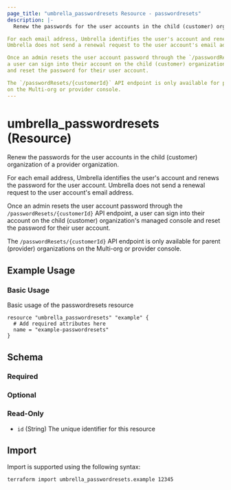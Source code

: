 ```yaml
---
page_title: "umbrella_passwordresets Resource - passwordresets"
description: |-
  Renew the passwords for the user accounts in the child (customer) organization of a provider organization.

For each email address, Umbrella identifies the user's account and renews the password for the user account.
Umbrella does not send a renewal request to the user account's email address.

Once an admin resets the user account password through the `/passwordResets/{customerId}` API endpoint,
a user can sign into their account on the child (customer) organization's managed console
and reset the password for their user account.

The `/passwordResets/{customerId}` API endpoint is only available for parent (provider) organizations
on the Multi-org or provider console.
---
```


# umbrella_passwordresets (Resource)

Renew the passwords for the user accounts in the child (customer) organization of a provider organization.

For each email address, Umbrella identifies the user's account and renews the password for the user account.
Umbrella does not send a renewal request to the user account's email address.

Once an admin resets the user account password through the `/passwordResets/{customerId}` API endpoint,
a user can sign into their account on the child (customer) organization's managed console
and reset the password for their user account.

The `/passwordResets/{customerId}` API endpoint is only available for parent (provider) organizations
on the Multi-org or provider console.

## Example Usage


### Basic Usage

Basic usage of the passwordresets resource

```hcl
resource "umbrella_passwordresets" "example" {
  # Add required attributes here
  name = "example-passwordresets"
}
```



## Schema

### Required



### Optional



### Read-Only

- `id` (String) The unique identifier for this resource



## Import

Import is supported using the following syntax:

```shell
terraform import umbrella_passwordresets.example 12345
```

